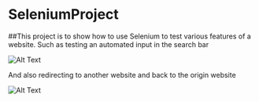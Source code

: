 # SeleniumProject
##This project is to show how to use Selenium to test various features of a website.
Such as testing an automated input in the search bar

![ Alt Text](https://media.giphy.com/media/CWYPkXNOW0lDMRBlkN/giphy.gif)



And also redirecting to another website and back to the origin website


![ Alt Text](https://media.giphy.com/media/4LFgfkeGsAe8rahtMg/giphy.gif)
